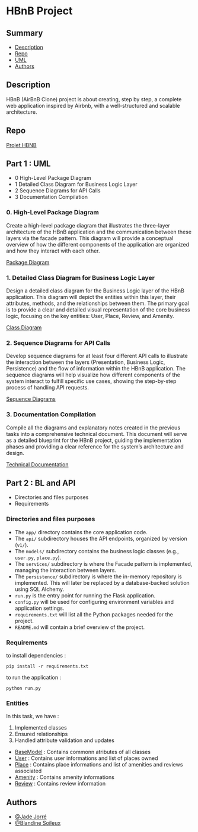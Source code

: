 # HBnB Project


## Summary
- [Description](#description)
- [Repo](#Repo)
- [UML](#UML)
- [Authors](#Authors)

## Description

HBnB (AirBnB Clone) project is about creating, step by step, a complete web application inspired by Airbnb, with a well-structured and scalable architecture.


## Repo

[Projet HBNB](https://github.com/JorreJ/holbertonschool-hbnb)


## Part 1 : UML
- 0 High-Level Package Diagram
- 1 Detailed Class Diagram for Business Logic Layer
- 2 Sequence Diagrams for API Calls
- 3 Documentation Compilation

### 0. High-Level Package Diagram
Create a high-level package diagram that illustrates the three-layer architecture of the HBnB application and the communication between these layers via the facade pattern. This diagram will provide a conceptual overview of how the different components of the application are organized and how they interact with each other.

[Package Diagram](https://github.com/JorreJ/holbertonschool-hbnb/blob/main/part_1/0-high_level_package_diagram.md)

### 1. Detailed Class Diagram for Business Logic Layer
Design a detailed class diagram for the Business Logic layer of the HBnB application. This diagram will depict the entities within this layer, their attributes, methods, and the relationships between them. The primary goal is to provide a clear and detailed visual representation of the core business logic, focusing on the key entities: User, Place, Review, and Amenity.

[Class Diagram](https://github.com/JorreJ/holbertonschool-hbnb/blob/main/part_1/1-detailed_class_diagram_for_business_logic_layer.md)



### 2. Sequence Diagrams for API Calls
Develop sequence diagrams for at least four different API calls to illustrate the interaction between the layers (Presentation, Business Logic, Persistence) and the flow of information within the HBnB application. The sequence diagrams will help visualize how different components of the system interact to fulfill specific use cases, showing the step-by-step process of handling API requests.

[Sequence Diagrams](https://github.com/JorreJ/holbertonschool-hbnb/blob/main/part_1/2-sequence_diagrams_for_API_calls.md)

### 3. Documentation Compilation

Compile all the diagrams and explanatory notes created in the previous tasks into a comprehensive technical document. This document will serve as a detailed blueprint for the HBnB project, guiding the implementation phases and providing a clear reference for the system’s architecture and design.

[Technical Documentation](https://github.com/JorreJ/holbertonschool-hbnb/blob/main/part_1/3-documentation_compilation.md)

## Part 2 : BL and API

- Directories and files purposes
- Requirements

### Directories and files purposes

- The `app/` directory contains the core application code.
- The `api/` subdirectory houses the API endpoints, organized by version (`v1/`).
- The `models/` subdirectory contains the business logic classes (e.g., `user.py`, `place.py`).
- The `services/` subdirectory is where the Facade pattern is implemented, managing the interaction between layers.
- The `persistence/` subdirectory is where the in-memory repository is implemented. This will later be replaced by a database-backed solution using SQL Alchemy.
- `run.py` is the entry point for running the Flask application.
- `config.py` will be used for configuring environment variables and application settings.
- `requirements.txt` will list all the Python packages needed for the project.
- `README.md` will contain a brief overview of the project.

### Requirements

to install dependencies :

```text
pip install -r requirements.txt
```

to run the application :

```text
python run.py
```

### Entities

In this task, we have :

1. Implemented classes
2. Ensured relationships
3. Handled attribute validation and updates

- [BaseModel](https://github.com/JorreJ/holbertonschool-hbnb/blob/main/app/models/basemodel.py) : Contains commonn atributes of all classes
- [User](https://github.com/JorreJ/holbertonschool-hbnb/blob/main/app/models/user.py) : Contains user informations and list of places owned
- [Place](https://github.com/JorreJ/holbertonschool-hbnb/blob/main/app/models/place.py) : Contains place informations and list of amenities and reviews associated
- [Amenity](https://github.com/JorreJ/holbertonschool-hbnb/blob/main/app/models/amenity.py) : Contains amenity informations
- [Review](https://github.com/JorreJ/holbertonschool-hbnb/blob/main/app/models/review.py) : Contains review information

## Authors

- [@Jade Jorré](https://github.com/JorreJ)
- [@Blandine Soileux](https://github.com/sira-djam)